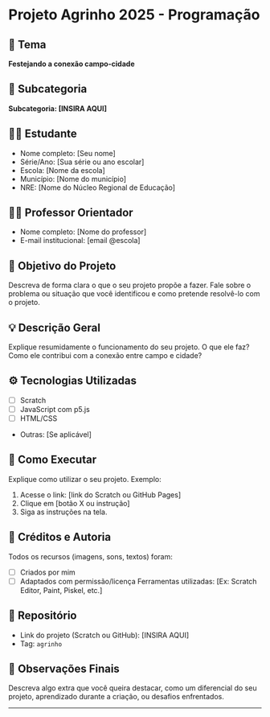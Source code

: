 # Projeto Agrinho 2025 - Programação

## 🎯 Tema
**Festejando a conexão campo-cidade**

## 📌 Subcategoria
<!-- Ex: Subcategoria 1: Scratch - 6º e 7º anos -->
**Subcategoria: [INSIRA AQUI]**

## 👨‍💻 Estudante
- Nome completo: [Seu nome]
- Série/Ano: [Sua série ou ano escolar]
- Escola: [Nome da escola]
- Município: [Nome do município]
- NRE: [Nome do Núcleo Regional de Educação]

## 👨‍🏫 Professor Orientador
- Nome completo: [Nome do professor]
- E-mail institucional: [email @escola]

## 🧠 Objetivo do Projeto
Descreva de forma clara o que o seu projeto propõe a fazer. Fale sobre o problema ou situação que você identificou e como pretende resolvê-lo com o projeto.

## 💡 Descrição Geral
Explique resumidamente o funcionamento do seu projeto. O que ele faz? Como ele contribui com a conexão entre campo e cidade?

## ⚙️ Tecnologias Utilizadas
- [ ] Scratch
- [ ] JavaScript com p5.js
- [ ] HTML/CSS
- Outras: [Se aplicável]

## 🚀 Como Executar
Explique como utilizar o seu projeto. Exemplo:
1. Acesse o link: [link do Scratch ou GitHub Pages]
2. Clique em [botão X ou instrução]
3. Siga as instruções na tela.

## 🎨 Créditos e Autoria
Todos os recursos (imagens, sons, textos) foram:
- [ ] Criados por mim
- [ ] Adaptados com permissão/licença
Ferramentas utilizadas: [Ex: Scratch Editor, Paint, Piskel, etc.]

## 📁 Repositório
- Link do projeto (Scratch ou GitHub): [INSIRA AQUI]
- Tag: `agrinho`

## 📝 Observações Finais
Descreva algo extra que você queira destacar, como um diferencial do seu projeto, aprendizado durante a criação, ou desafios enfrentados.

---
